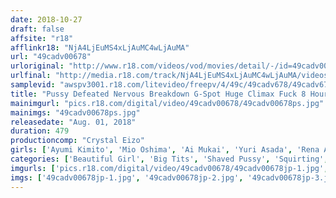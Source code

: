 ```yaml
---
date: 2018-10-27
draft: false
affsite: "r18"
afflinkr18: "NjA4LjEuMS4xLjAuMC4wLjAuMA"
url: "49cadv00678"
urloriginal: "http://www.r18.com/videos/vod/movies/detail/-/id=49cadv00678"
urlfinal: "http://media.r18.com/track/NjA4LjEuMS4xLjAuMC4wLjAuMA/videos/vod/movies/detail/-/id=49cadv00678"
samplevid: "awspv3001.r18.com/litevideo/freepv/4/49c/49cadv678/49cadv678_dmb_w.mp4"
title: "Pussy Defeated Nervous Breakdown G-Spot Huge Climax Fuck 8 Hours"
mainimgurl: "pics.r18.com/digital/video/49cadv00678/49cadv00678ps.jpg"
mainimgs: "49cadv00678ps.jpg"
releasedate: "Aug. 01, 2018"
duration: 479
productioncomp: "Crystal Eizo"
girls: ['Ayumi Kimito', 'Mio Oshima', 'Ai Mukai', 'Yuri Asada', 'Rena Aoi', 'Rika Mari', 'Yuna Himekawa', 'Noa Eikawa', 'Sakura Kirishima', 'Mihina Nagai']
categories: ['Beautiful Girl', 'Big Tits', 'Shaved Pussy', 'Squirting', 'Sex Toys', 'Facial', 'Compilation', 'Over 4 Hours', 'Hi-Def']
imgurls: ['pics.r18.com/digital/video/49cadv00678/49cadv00678jp-1.jpg', 'pics.r18.com/digital/video/49cadv00678/49cadv00678jp-2.jpg', 'pics.r18.com/digital/video/49cadv00678/49cadv00678jp-3.jpg', 'pics.r18.com/digital/video/49cadv00678/49cadv00678jp-4.jpg', 'pics.r18.com/digital/video/49cadv00678/49cadv00678jp-5.jpg', 'pics.r18.com/digital/video/49cadv00678/49cadv00678jp-6.jpg', 'pics.r18.com/digital/video/49cadv00678/49cadv00678jp-7.jpg', 'pics.r18.com/digital/video/49cadv00678/49cadv00678jp-8.jpg', 'pics.r18.com/digital/video/49cadv00678/49cadv00678jp-9.jpg', 'pics.r18.com/digital/video/49cadv00678/49cadv00678jp-10.jpg', 'pics.r18.com/digital/video/49cadv00678/49cadv00678jp-11.jpg', 'pics.r18.com/digital/video/49cadv00678/49cadv00678jp-12.jpg', 'pics.r18.com/digital/video/49cadv00678/49cadv00678jp-13.jpg', 'pics.r18.com/digital/video/49cadv00678/49cadv00678jp-14.jpg', 'pics.r18.com/digital/video/49cadv00678/49cadv00678jp-15.jpg', 'pics.r18.com/digital/video/49cadv00678/49cadv00678jp-16.jpg', 'pics.r18.com/digital/video/49cadv00678/49cadv00678jp-17.jpg', 'pics.r18.com/digital/video/49cadv00678/49cadv00678jp-18.jpg', 'pics.r18.com/digital/video/49cadv00678/49cadv00678jp-19.jpg', 'pics.r18.com/digital/video/49cadv00678/49cadv00678jp-20.jpg']
imgs: ['49cadv00678jp-1.jpg', '49cadv00678jp-2.jpg', '49cadv00678jp-3.jpg', '49cadv00678jp-4.jpg', '49cadv00678jp-5.jpg', '49cadv00678jp-6.jpg', '49cadv00678jp-7.jpg', '49cadv00678jp-8.jpg', '49cadv00678jp-9.jpg', '49cadv00678jp-10.jpg', '49cadv00678jp-11.jpg', '49cadv00678jp-12.jpg', '49cadv00678jp-13.jpg', '49cadv00678jp-14.jpg', '49cadv00678jp-15.jpg', '49cadv00678jp-16.jpg', '49cadv00678jp-17.jpg', '49cadv00678jp-18.jpg', '49cadv00678jp-19.jpg', '49cadv00678jp-20.jpg']
---
```

